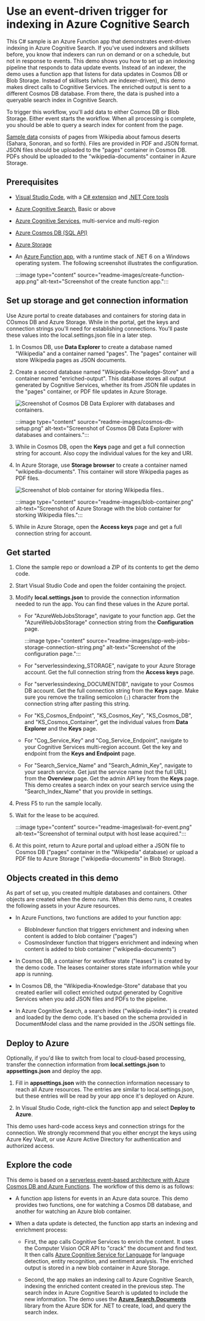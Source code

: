 # Use an event-driven trigger for indexing in Azure Cognitive Search

This C# sample is an Azure Function app that demonstrates event-driven indexing in Azure Cognitive Search. If you've used indexers and skillsets before, you know that indexers can run on demand or on a schedule, but not in response to events. This demo shows you how to set up an indexing pipeline that responds to data update events. Instead of an indexer, the demo uses a function app that listens for data updates in Cosmos DB or Blob Storage. Instead of skillsets (which are indexer-driven), this demo makes direct calls to Cognitive Services. The enriched output is sent to a different Cosmos DB database. From there, the data is pushed into a queryable search index in Cognitive Search.

To trigger this workflow, you'll add data to either Cosmos DB or Blob Storage. Either event starts the workflow. When all processing is complete, you should be able to query a search index for content from the page.

[Sample data](/sample-data/) consists of pages from Wikipedia about famous deserts (Sahara, Sonoran, and so forth). Files are provided in PDF and JSON format. JSON files should be uploaded to the "pages" container in Cosmos DB. PDFs should be uploaded to the "wikipedia-documents" container in Azure Storage.

## Prerequisites

+ [Visual Studio Code](https://code.visualstudio.com/download), with a [C# extension](https://marketplace.visualstudio.com/items?itemName=ms-dotnettools.csharp) and [.NET Core tools](https://marketplace.visualstudio.com/items?itemName=formulahendry.dotnet)
+ [Azure Cognitive Search](https://docs.microsoft.com/azure/search/search-create-service-portal), Basic or above
+ [Azure Cognitive Services](https://docs.microsoft.com//azure/cognitive-services/cognitive-services-apis-create-account), multi-service and multi-region
+ [Azure Cosmos DB (SQL API)](https://docs.microsoft.com/azure/cosmos-db/sql/how-to-create-account)
+ [Azure Storage](https://docs.microsoft.com/azure/storage/common/storage-account-create)
+ An [Azure Function app](https://docs.microsoft.com/azure/azure-functions/functions-create-function-app-portal#create-a-function-app), with a runtime stack of .NET 6 on a Windows operating system. The following screenshot illustrates the configuration.

  :::image type="content" source="readme-images/create-function-app.png" alt-text="Screenshot of the create function app.":::

## Set up storage and get connection information

Use Azure portal to create databases and containers for storing data in COsmos DB and Azure Storage. While in the portal, get the keys and connection strings you'll need for establishing connections. You'll paste these values into the local.settings.json file in a later step.

1. In Cosmos DB, use **Data Explorer** to create a database named "Wikipedia" and a container named "pages". The "pages" container will store Wikipedia pages as JSON documents.

1. Create a second database named "Wikipedia-Knowledge-Store" and a container named "enriched-output". This database stores all output generated by Cognitive Services, whether its from JSON file updates in the "pages" container, or PDF file updates in Azure Storage.

   ![Screenshot of Cosmos DB Data Explorer with databases and containers.](readme-images/cosmos-db-setup.png)

   :::image type="content" source="readme-images/cosmos-db-setup.png" alt-text="Screenshot of Cosmos DB Data Explorer with databases and containers.":::

1. While in Cosmos DB, open the **Keys** page and get a full connection string for account. Also copy the individual values for the key and URI.

1. In Azure Storage, use **Storage browser** to create a container named "wikipedia-documents". This container will store Wikipedia pages as PDF files.

   ![Screenshot of blob container for storing Wikipedia files..](readme-images/blob-container.png)

   :::image type="content" source="readme-images/blob-container.png" alt-text="Screenshot of Azure Storage with the blob container for storking Wikipedia files.":::

1. While in Azure Storage, open the **Access keys** page and get a full connection string for account.

## Get started

1. Clone the sample repo or download a ZIP of its contents to get the demo code.

1. Start Visual Studio Code and open the folder containing the project.

1. Modify **local.settings.json** to provide the connection information needed to run the app. You can find these values in the Azure portal.

   + For "AzureWebJobsStorage", navigate to your function app. Get the "AzureWebJobsStorage" connection string from the **Configuration** page.

     :::image type="content" source="readme-images/app-web-jobs-storage-connection-string.png" alt-text="Screenshot of the configuration page.":::

   + For "serverlessindexing_STORAGE", navigate to your Azure Storage account. Get the full connection string from the **Access keys** page. 

   + For "serverlessindexing_DOCUMENTDB", navigate to your Cosmos DB account. Get the full connection string from the **Keys** page. Make sure you remove the trailing semicolon (`;`) character from the connection string after pasting this string.

   + For "KS_Cosmos_Endpoint", "KS_Cosmos_Key", "KS_Cosmos_DB", and "KS_Cosmos_Container", get the individual values from **Data Explorer** and the **Keys** page.

   + For "Cog_Service_Key" and "Cog_Service_Endpoint", navigate to your Cognitive Services multi-region account. Get the key and endpoint from the **Keys and Endpoint** page.

   + For "Search_Service_Name" and "Search_Admin_Key", navigate to your search service. Get just the service name (not the full URL) from the **Overview** page. Get the admin API key from the **Keys** page. This demo creates a search index on your search service using the "Search_Index_Name" that you provide in settings.

1. Press F5 to run the sample locally.

1. Wait for the lease to be acquired. 

   :::image type="content" source="readme-images\wait-for-event.png" alt-text="Screenshot of terminal output with host lease acquired.":::

1. At this point, return to Azure portal and upload either a JSON file to Cosmos DB ("pages" container in the "Wikipedia" database) or upload a PDF file to Azure Storage ("wikipedia-documents" in Blob Storage).

## Objects created in this demo

As part of set up, you created multiple databases and containers. Other objects are created when the demo runs. When this demo runs, it creates the following assets in your Azure resources.

+ In Azure Functions, two functions are added to your function app:
  + BlobIndexer function that triggers enrichment and indexing when content is added to blob container ("pages")
  + CosmosIndexer function that triggers enrichment and indexing when content is added to blob container ("wikipedia-documents")

+ In Cosmos DB, a container for workflow state ("leases") is created by the demo code. The leases container stores state information while your app is running.

+ In Cosmos DB, the "Wikipedia-Knowledge-Store" database that you created earlier will collect enriched output generated by Cognitive Services when you add JSON files and PDFs to the pipeline. 

+ In Azure Cognitive Search, a search index ("wikipedia-index") is created and loaded by the demo code. It's based on the schema provided in DocumentModel class and the name provided in the JSON settings file.

## Deploy to Azure

Optionally, if you'd like to switch from local to cloud-based processing, transfer the connection information from **local.settings.json** to **appsettings.json** and deploy the app.

1. Fill in **appsettings.json** with the connection information necessary to reach all Azure resources. The entries are similar to local.settings.json, but these entries will be read by your app once it's deployed on Azure.

1. In Visual Studio Code, right-click the function app and select **Deploy to Azure**.

This demo uses hard-code access keys and connection strings for the connection. We strongly recommend that you either encrypt the keys using Azure Key Vault, or use Azure Active Directory for authentication and authorized access.

## Explore the code

This demo is based on a [serverless event-based architecture with Azure Cosmos DB and Azure Functions](https://docs.microsoft.com/azure/cosmos-db/sql/change-feed-functions). The workflow of this demo is as follows:

+ A function app listens for events in an Azure data source. This demo provides two functions, one for watching a Cosmos DB database, and another for watching an Azure blob container.

+ When a data update is detected, the function app starts an indexing and enrichment process:

  + First, the app calls Cognitive Services to enrich the content. It uses the Computer Vision OCR API to "crack" the document and find text. It then calls [Azure Cognitive Service for Language](https://docs.microsoft.com/azure/cognitive-services/language-service/overview) for language detection, entity recognition, and sentiment analysis. The enriched output is stored in a new blob container in Azure Storage.

  + Second, the app makes an indexing call to Azure Cognitive Search, indexing the enriched content created in the previous step. The search index in Azure Cognitive Search is updated to include the new information. The demo uses the [**Azure.Search.Documents**](https://www.nuget.org/packages/Azure.Search.Documents/) library from the Azure SDK for .NET to create, load, and query the search index.
